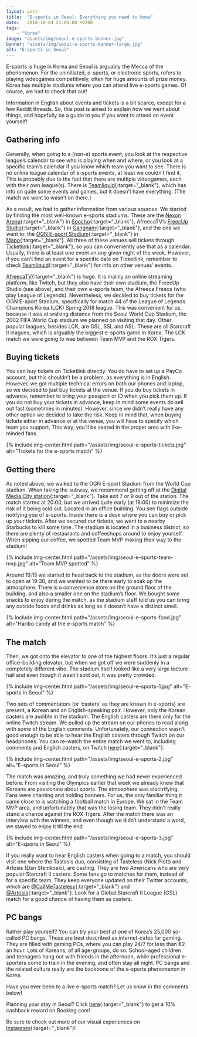 ```yaml
---
layout: post
title:  "E-sports in Seoul: Everything you need to know"
date:   2018-10-04 21:00:00 +0200
tags:
    - "Korea"
image: "assets/img/seoul-e-sports-banner.jpg"
banner: "assets/img/seoul-e-sports-banner-large.jpg"
alt: "E-sports in Seoul"
---
```


E-sports is huge in Korea and Seoul is arguably the Mecca of the phenomenon. For the uninitiated, e-sports, or electronic sports, refers to playing videogames competitively, often for huge amounts of prize money. Korea has multiple stadiums where you can attend live e-sports games. Of course, we had to check that out! 

Information in English about events and tickets is a bit scarce, except for a few Reddit threads. So, this post is aimed to explain how we went about things, and hopefully be a guide to you if you want to attend an event yourself!

## Gathering info

Generally, when going to a (non-e) sports event, you look at the respective league’s calendar to see who is playing when and where, or you look at a specific team’s calendar if you know which team you want to see. There is no online league calendar of e-sports events, at least we couldn’t find it. This is probably due to the fact that there are multiple videogames, each with their own league(s). There is [Teamliquid][teamliquid]{:target="_blank"}, which has info on quite some events and games, but it doesn’t have everything. (The match we went to wasn’t on there.)

As a result, we had to gather information from various sources. We started by finding the most well-known e-sports stadiums. These are the [Nexon Arena][nexon arena]{:target="_blank"} in [Seocho][seocho]{:target="_blank"}, AfreecaTV’s [FreecUp Studio][freecup studio]{:target="_blank"} in [Gangnam][gangnam]{:target="_blank"}, and the one we went to: the [OGN E-sport Stadium][ogn stadium]{:target="_blank"} in [Mapo][mapo]{:target="_blank"}. All three of these venues sell tickets through [Ticketlink][ticketlink]{:target="_blank"}, so you can conveniently use that as a calendar. Usually, there is at least one event on any given night of the week. However, if you can’t find an event for a specific date on Ticketlink, remember to check [Teamliquid][teamliquid]{:target="_blank"} for info on other venues’ events.

[AfreecaTV][afreecatv]{:target="_blank"} is huge. It is mainly an online streaming platform, like Twitch, but they also have their own stadium, the FreecUp Studio (see above), and their own e-sports team, the Afreeca Freecs (who play League of Legends). Nevertheless, we decided to buy tickets for the OGN E-sport Stadium, specifically for match 44 of the League of Legends Champions Korea (LCK) Spring 2018 league. This was convenient for us, because it was at walking distance from the Seoul World Cup Stadium, the 2002 FIFA World Cup stadium we planned on visiting that day. Other popular leagues, besides LCK, are GSL, SSL and ASL. These are all Starcraft II leagues, which is arguably the biggest e-sports game in Korea. The LCK match we were going to was between Team MVP and the ROX Tigers.

## Buying tickets

You can buy tickets on Ticketlink directly. You do have to set up a PayCo account, but this shouldn’t be a problem, as everything is in English. However, we got multiple technical errors on both our phones and laptop, so we decided to just buy tickets at the venue. If you do buy tickets in advance, remember to bring your passport or ID when you pick them up. If you do not buy your tickets in advance, keep in mind some events do sell out fast (sometimes in minutes). However, since we didn’t really have any other option we decided to take the risk. Keep in mind that, when buying tickets either in advance or at the venue, you will have to specify which team you support. This way, you’ll be seated in the proper area with like-minded fans.

{% include img-center.html path="/assets/img/seoul-e-sports-tickets.jpg" alt="Tickets for the e-sports match" %}

## Getting there

As noted above, we walked to the OGN E-sport Stadium from the World Cup stadium. When taking the subway, we recommend getting off at the [Digital Media City station][digital media city station]{:target="_blank"}. Take exit 7 or 9 out of the station. The match started at 20:00, but we arrived quite early (at 18:00) to minimize the risk of it being sold out. Located in an office building. You see flags outside notifying you of e-sports. Inside there is a desk where you can buy or pick up your tickets. After we secured our tickets, we went to a nearby Starbucks to kill some time. The stadium is located in a business district, so there are plenty of restaurants and coffeeshops around to enjoy yourself. When sipping our coffee, we spotted Team MVP making their way to the stadium!

{% include img-center.html path="/assets/img/seoul-e-sports-team-mvp.jpg" alt="Team MVP spotted" %}

Around 19:15 we started to head back to the stadium, as the doors were set to open at 19:30, and we wanted to be there early to soak up the atmosphere. There is a convenience store on the ground floor of the building, and also a smaller one on the stadium’s floor. We bought some snacks to enjoy during the match, as the stadium staff told us you can bring any outside foods and drinks as long as it doesn’t have a distinct smell. 

{% include img-center.html path="/assets/img/seoul-e-sports-food.jpg" alt="Haribo candy at the e-sports match" %}

## The match

Then, we got onto the elevator to one of the highest floors. It’s just a regular office-building elevator, but when we got off we were suddenly in a completely different vibe. The stadium itself looked like a very large lecture hall and even though it wasn’t sold out, it was pretty crowded. 

{% include img-center.html path="/assets/img/seoul-e-sports-1.jpg" alt="E-sports in Seoul" %}

Two sets of commentators (or ‘casters’ as they are known in e-sports) are present, a Korean and an English-speaking pair. However, only the Korean casters are audible in the stadium. The English casters are there only for the online Twitch stream. We pulled up the stream on our phones to read along with some of the English comments. Unfortunately, our connection wasn’t good enough to be able to hear the English casters through Twitch on our headphones. You can re-watch the entire match we went to, including comments and English casters, on Twitch [here][twitch]{:target="_blank"}.

{% include img-center.html path="/assets/img/seoul-e-sports-2.jpg" alt="E-sports in Seoul" %}

The match was amazing, and truly something we had never experienced before. From visiting the Olympics earlier that week we already knew that Koreans are passionate about sports. The atmosphere was electrifying. Fans were chanting and holding banners. For us, the only familiar thing it came close to is watching a football match in Europe. We sat in the Team MVP area, and unfortunately that was the losing team. They didn’t really stand a chance against the ROX Tigers. After the match there was an interview with the winners, and even though we didn’t understand a word, we stayed to enjoy it till the end. 

{% include img-center.html path="/assets/img/seoul-e-sports-3.jpg" alt="E-sports in Seoul" %}

If you really want to hear English casters when going to a match, you should visit one where the Tastosis duo, consisting of Tasteless (Nick Plott) and Artosis (Dan Stemkoski), are casting. They are two Americans who are very popular Starcraft II casters. Some fans go to matches for them, instead of for a specific team. They keep everyone updated on their Twitter accounts, which are [@CallMeTasteless][callmetasteless]{:target="_blank"} and [@Artosis][artosis]{:target="_blank"}. Look for a Global Starcraft II League (GSL) match for a good chance of having them as casters.

## PC bangs

Rather play yourself? You can try your best at one of Korea’s 25,000 so-called PC bangs. These are best described as internet-cafes for gaming. They are filled with gaming PCs, where you can play 24/7 for less than €2 an hour. Lots of Koreans, of all age-groups, do so. School-aged children and teenagers hang out with friends in the afternoon, while professional e-sporters come to train in the evening, and often stay all night. PC bangs and the related culture really are the backbone of the e-sports phenomenon in Korea. 

Have you ever been to a live e-sports match? Let us know in the comments below!

Planning your stay in Seoul? Click [here][booking.com]{:target="_blank"} to get a 10% cashback reward on Booking.com! 

Be sure to check out more of our visual experiences on [Instagram][instagram]{:target="_blank"}!

[instagram]: https://instagram.com/kipamojo 
[booking.com]: https://www.booking.com/s/11_6/joop9916 
[teamliquid]: http://www.teamliquid.net/calendar/
[nexon arena]: http://arena.nexon.com/
[seocho]: https://goo.gl/maps/wnpBTYc1v7P2
[freecup studio]: https://www.facebook.com/media/set/?set=a.1001408733250746.1073741826.428026263922332&type=3
[gangnam]: https://goo.gl/maps/dJVXjFT1qC92 
[ogn stadium]: https://www.facebook.com/OGN.Global/about/ 
[mapo]: https://goo.gl/maps/2DaymLABx8s
[ticketlink]: http://www.ticketlink.co.kr/global/en/esports
[afreecatv]: http://www.afreecatv.com/
[digital media city station]: https://goo.gl/maps/CLLnd8ProjF2
[twitch]: https://www.twitch.tv/videos/231248504?t=03h12m39s 
[callmetasteless]: https://twitter.com/CallMeTasteless 
[artosis]: https://twitter.com/CallMeTasteless 
